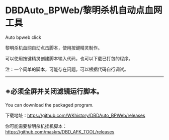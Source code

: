 # DBDAuto_BPWeb/黎明杀机自动点血网工具  
Auto bpweb click  

黎明杀机血网自动点击脚本，使用按键精灵制作。  

可以使用按键精灵创建脚本输入代码，也可以下载已打包的程序。  

注：一个简单的脚本，可能存在问题。可以根据代码自行调试。  

------------------------------  
<h2><p>※必须全屏并关闭滤镜运行脚本。</h2>

You can download the packaged program.  

下载地址：https://github.com/WKhistory/DBDAuto_BPWeb/releases  

你可能需要黎明杀机挂机脚本：https://github.com/maskrs/DBD_AFK_TOOL/releases  
